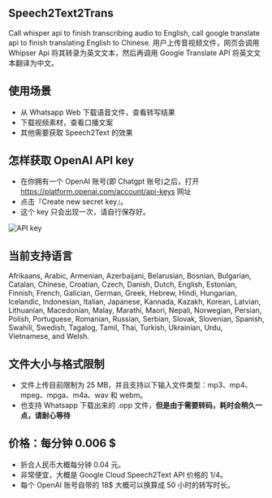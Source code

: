 ## Speech2Text2Trans
Call whisper api to finish transcribing audio to English, call google translate api to finish translating English to Chinese.
用户上传音视频文件，网页会调用 Whipser Api 将其转录为英文文本，然后再调用 Google Translate API 将英文文本翻译为中文。

## 使用场景
- 从 Whatsapp Web 下载语音文件，查看转写结果
- 下载视频素材，查看口播文案
- 其他需要获取 Speech2Text 的效果

## 怎样获取 OpenAI API key
- 在你拥有一个 OpenAI 账号(即 Chatgpt 账号)之后，打开 https://platform.openai.com/account/api-keys 网址
- 点击『Create new secret key』。
- 这个 key 只会出现一次，请自行保存好。

![API key](https://s1.ax1x.com/2023/03/08/ppmm881.md.png)

## 当前支持语言
Afrikaans, Arabic, Armenian, Azerbaijani, Belarusian, Bosnian, Bulgarian, Catalan, Chinese, Croatian, Czech, Danish, Dutch, English, Estonian, Finnish, French, Galician, German, Greek, Hebrew, Hindi, Hungarian, Icelandic, Indonesian, Italian, Japanese, Kannada, Kazakh, Korean, Latvian, Lithuanian, Macedonian, Malay, Marathi, Maori, Nepali, Norwegian, Persian, Polish, Portuguese, Romanian, Russian, Serbian, Slovak, Slovenian, Spanish, Swahili, Swedish, Tagalog, Tamil, Thai, Turkish, Ukrainian, Urdu, Vietnamese, and Welsh.

## 文件大小与格式限制
- 文件上传目前限制为 25 MB，并且支持以下输入文件类型：mp3、mp4、mpeg、mpga、m4a、wav 和 webm。
- 也支持 Whatsapp 下载出来的 .opp 文件，**但是由于需要转码，耗时会稍久一点，请耐心等待**

## 价格：每分钟 0.006 $
- 折合人民币大概每分钟 0.04 元。
- 非常便宜，大概是 Google Cloud Speech2Text API 价格的 1/4。
- 每个 OpenAI 账号自带的 18$ 大概可以换算成 50 小时的转写时长。
